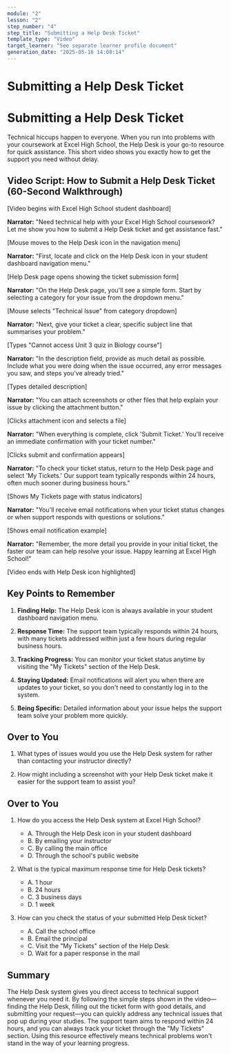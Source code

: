 ```yaml
---
module: "2"
lesson: "2"
step_number: "4"
step_title: "Submitting a Help Desk Ticket"
template_type: "Video"
target_learner: "See separate learner profile document"
generation_date: "2025-05-16 14:08:14"
---
```


# Submitting a Help Desk Ticket

# Submitting a Help Desk Ticket

Technical hiccups happen to everyone. When you run into problems with your coursework at Excel High School, the Help Desk is your go-to resource for quick assistance. This short video shows you exactly how to get the support you need without delay.

## Video Script: How to Submit a Help Desk Ticket (60-Second Walkthrough)

[Video begins with Excel High School student dashboard]

**Narrator:** "Need technical help with your Excel High School coursework? Let me show you how to submit a Help Desk ticket and get assistance fast."

[Mouse moves to the Help Desk icon in the navigation menu]

**Narrator:** "First, locate and click on the Help Desk icon in your student dashboard navigation menu."

[Help Desk page opens showing the ticket submission form]

**Narrator:** "On the Help Desk page, you'll see a simple form. Start by selecting a category for your issue from the dropdown menu."

[Mouse selects "Technical Issue" from category dropdown]

**Narrator:** "Next, give your ticket a clear, specific subject line that summarises your problem."

[Types "Cannot access Unit 3 quiz in Biology course"]

**Narrator:** "In the description field, provide as much detail as possible. Include what you were doing when the issue occurred, any error messages you saw, and steps you've already tried."

[Types detailed description]

**Narrator:** "You can attach screenshots or other files that help explain your issue by clicking the attachment button."

[Clicks attachment icon and selects a file]

**Narrator:** "When everything is complete, click 'Submit Ticket.' You'll receive an immediate confirmation with your ticket number."

[Clicks submit and confirmation appears]

**Narrator:** "To check your ticket status, return to the Help Desk page and select 'My Tickets.' Our support team typically responds within 24 hours, often much sooner during business hours."

[Shows My Tickets page with status indicators]

**Narrator:** "You'll receive email notifications when your ticket status changes or when support responds with questions or solutions."

[Shows email notification example]

**Narrator:** "Remember, the more detail you provide in your initial ticket, the faster our team can help resolve your issue. Happy learning at Excel High School!"

[Video ends with Help Desk icon highlighted]

## Key Points to Remember

1. **Finding Help:** The Help Desk icon is always available in your student dashboard navigation menu.

2. **Response Time:** The support team typically responds within 24 hours, with many tickets addressed within just a few hours during regular business hours.

3. **Tracking Progress:** You can monitor your ticket status anytime by visiting the "My Tickets" section of the Help Desk.

4. **Staying Updated:** Email notifications will alert you when there are updates to your ticket, so you don't need to constantly log in to the system.

5. **Being Specific:** Detailed information about your issue helps the support team solve your problem more quickly.

## Over to You

1. What types of issues would you use the Help Desk system for rather than contacting your instructor directly?

2. How might including a screenshot with your Help Desk ticket make it easier for the support team to assist you?

## Over to You

1. How do you access the Help Desk system at Excel High School?
   - A. Through the Help Desk icon in your student dashboard
   - B. By emailing your instructor
   - C. By calling the main office
   - D. Through the school's public website

2. What is the typical maximum response time for Help Desk tickets?
   - A. 1 hour
   - B. 24 hours
   - C. 3 business days
   - D. 1 week

3. How can you check the status of your submitted Help Desk ticket?
   - A. Call the school office
   - B. Email the principal
   - C. Visit the "My Tickets" section of the Help Desk
   - D. Wait for a paper response in the mail

## Summary

The Help Desk system gives you direct access to technical support whenever you need it. By following the simple steps shown in the video—finding the Help Desk, filling out the ticket form with good details, and submitting your request—you can quickly address any technical issues that pop up during your studies. The support team aims to respond within 24 hours, and you can always track your ticket through the "My Tickets" section. Using this resource effectively means technical problems won't stand in the way of your learning progress.